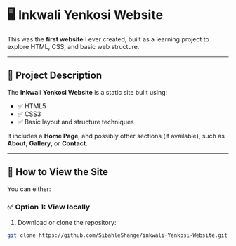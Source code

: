 # 🖥️ Inkwali Yenkosi Website

This was the **first website** I ever created, built as a learning project to explore HTML, CSS, and basic web structure.

---

## 📁 Project Description

The **Inkwali Yenkosi Website** is a static site built using:

- ✅ HTML5
- ✅ CSS3
- ✅ Basic layout and structure techniques

It includes a **Home Page**, and possibly other sections (if available), such as **About**, **Gallery**, or **Contact**.

---

## 🚀 How to View the Site

You can either:

### ✅ Option 1: View locally
1. Download or clone the repository:

```bash
git clone https://github.com/SibahleShange/inkwali-Yenkosi-Website.git
